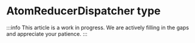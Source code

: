 # AtomReducerDispatcher type

:::info
This article is a work in progress. We are actively filling in the gaps and appreciate your patience.
:::
